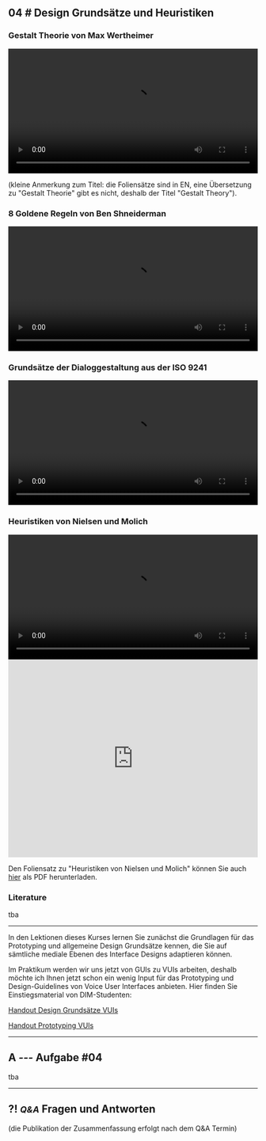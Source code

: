## **04 _#_** Design Grundsätze und Heuristiken

### Gestalt Theorie von Max Wertheimer
<video controls width="100%"> 
    <source src="https://lehre.gabriel-rausch.de/HFU/IFD_SoSe20/L04/L04_01_Gestalt_Theory.mp4" type="video/mp4"> 
    <a href="https://lehre.gabriel-rausch.de/HFU/IFD_SoSe20/L04/L04_01_Gestalt_Theory.mp4">Zum Video</a>
</video>

(kleine Anmerkung zum Titel: die Foliensätze sind in EN, eine Übersetzung zu "Gestalt Theorie" gibt es nicht, deshalb der Titel "Gestalt Theory").

### 8 Goldene Regeln von Ben Shneiderman
<video controls width="100%"> 
    <source src="https://lehre.gabriel-rausch.de/HFU/IFD_SoSe20/L04/L04_02_Shneidermans_8_Goldene_Regeln.mp4" type="video/mp4"> 
    <a href="https://lehre.gabriel-rausch.de/HFU/IFD_SoSe20/L04/L04_02_Shneidermans_8_Goldene_Regeln.mp4">Zum Video</a>
</video>

### Grundsätze der Dialoggestaltung aus der ISO 9241
<video controls width="100%"> 
    <source src="https://lehre.gabriel-rausch.de/HFU/IFD_SoSe20/L04/L04_03_ISO_9241-110.mp4" type="video/mp4"> 
    <a href="https://lehre.gabriel-rausch.de/HFU/IFD_SoSe20/L04/L04_03_ISO_9241-110.mp4">Zum Video</a>
</video>

### Heuristiken von Nielsen und Molich
<video controls width="100%"> 
    <source src="https://lehre.gabriel-rausch.de/HFU/IFD_SoSe20/L04/L04_04_Heuristiken_Nielsen_Molich.mp4" type="video/mp4"> 
    <a href="https://lehre.gabriel-rausch.de/HFU/IFD_SoSe20/L04/L04_04_Heuristiken_Nielsen_Molich.mp4">Zum Video</a>
</video>


<iframe src="https://lehre.gabriel-rausch.de/HFU/IFD_SoSe20/L04/L04_Design_Grundsaetze_und_Heuristiken_lq.pdf" width="100%" height="400px" style="border:none"></iframe>

Den Foliensatz zu "Heuristiken von Nielsen und Molich" können Sie auch [hier](https://lehre.gabriel-rausch.de/HFU/IFD_SoSe20/L04/L04_Design_Grundsaetze_und_Heuristiken_lq.pdf) als PDF herunterladen.

### Literature

tba


---

In den Lektionen dieses Kurses lernen Sie zunächst die Grundlagen für das Prototyping und allgemeine Design Grundsätze kennen, die Sie auf sämtliche mediale Ebenen des Interface Designs adaptieren können.

Im Praktikum werden wir uns jetzt von GUIs zu VUIs arbeiten, deshalb möchte ich Ihnen jetzt schon ein wenig Input für das Prototyping und Design-Guidelines von Voice User Interfaces anbieten. Hier finden Sie Einstiegsmaterial von DIM-Studenten:

[Handout Design Grundsätze VUIs](https://lehre.gabriel-rausch.de/HFU/IFD_SoSe20/L04/Handout_Guidelines_VUI-CUI.pdf)

[Handout Prototyping VUIs](https://lehre.gabriel-rausch.de/HFU/IFD_SoSe20/L04/Handout_Prototype_VUI-CUI.pdf)


---


## **A _---_** Aufgabe #04

tba




---


## **?! _<small>Q&A</small>_** Fragen und Antworten
(die Publikation der Zusammenfassung erfolgt nach dem Q&A Termin)